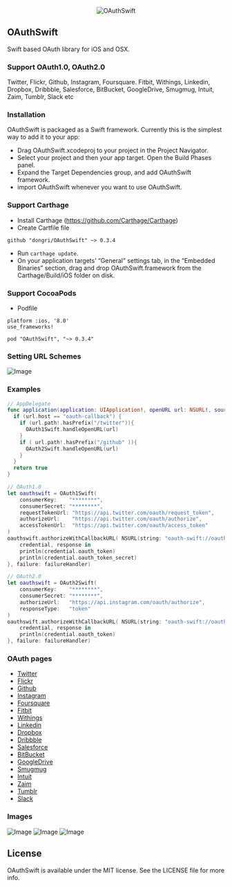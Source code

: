<p align="center">
  <img src="Assets/OAuthSwift-icon.png?raw=true" alt="OAuthSwift"/>
</p>

## OAuthSwift

Swift based OAuth library for iOS and OSX.

### Support OAuth1.0, OAuth2.0

Twitter, Flickr, Github, Instagram, Foursquare. Fitbit, Withings, Linkedin, Dropbox, Dribbble, Salesforce, BitBucket, GoogleDrive, Smugmug, Intuit, Zaim, Tumblr, Slack etc

### Installation

OAuthSwift is packaged as a Swift framework. Currently this is the simplest way to add it to your app:

* Drag OAuthSwift.xcodeproj to your project in the Project Navigator.
* Select your project and then your app target. Open the Build Phases panel.
* Expand the Target Dependencies group, and add OAuthSwift framework.
* import OAuthSwift whenever you want to use OAuthSwift.

### Support Carthage

* Install Carthage (https://github.com/Carthage/Carthage)
* Create Cartfile file
```
github "dongri/OAuthSwift" ~> 0.3.4
```
* Run `carthage update`.
* On your application targets’ “General” settings tab, in the “Embedded Binaries” section, drag and drop OAuthSwift.framework from the Carthage/Build/iOS folder on disk.

### Support CocoaPods

* Podfile
```
platform :ios, '8.0'
use_frameworks!

pod "OAuthSwift", "~> 0.3.4"
```

### Setting URL Schemes

![Image](Assets/URLSchemes.png "Image")

### Examples

```swift
// AppDelegate
func application(application: UIApplication!, openURL url: NSURL!, sourceApplication: String!, annotation: AnyObject!) -> Bool {
  if (url.host == "oauth-callback") {
    if (url.path!.hasPrefix("/twitter")){
      OAuth1Swift.handleOpenURL(url)
    }
    if ( url.path!.hasPrefix("/github" )){
      OAuth2Swift.handleOpenURL(url)
    }
  }
  return true
}

// OAuth1.0
let oauthswift = OAuth1Swift(
    consumerKey:    "********",
    consumerSecret: "********",
    requestTokenUrl: "https://api.twitter.com/oauth/request_token",
    authorizeUrl:    "https://api.twitter.com/oauth/authorize",
    accessTokenUrl:  "https://api.twitter.com/oauth/access_token"
)
oauthswift.authorizeWithCallbackURL( NSURL(string: "oauth-swift://oauth-callback/twitter"), success: {
    credential, response in
    println(credential.oauth_token)
    println(credential.oauth_token_secret)
}, failure: failureHandler)

// OAuth2.0
let oauthswift = OAuth2Swift(
    consumerKey:    "********",
    consumerSecret: "********",
    authorizeUrl:   "https://api.instagram.com/oauth/authorize",
    responseType:   "token"
)
oauthswift.authorizeWithCallbackURL( NSURL(string: "oauth-swift://oauth-callback/instagram"), scope: "likes+comments", state:"INSTAGRAM", success: {
    credential, response in
    println(credential.oauth_token)
}, failure: failureHandler)

```

### OAuth pages

* [Twitter](https://dev.twitter.com/docs/auth/oauth)  
* [Flickr](https://www.flickr.com/services/api/auth.oauth.html)  
* [Github](https://developer.github.com/v3/oauth)  
* [Instagram](http://instagram.com/developer/authentication)  
* [Foursquare](https://developer.foursquare.com/overview/auth)  
* [Fitbit](https://wiki.fitbit.com/display/API/OAuth+Authentication+in+the+Fitbit+API)  
* [Withings](http://oauth.withings.com/api)  
* [Linkedin](https://developer.linkedin.com/documents/authentication)  
* [Dropbox](https://www.dropbox.com/developers/core/docs)  
* [Dribbble](http://developer.dribbble.com/v1/oauth/)
* [Salesforce](https://www.salesforce.com/us/developer/docs/api_rest/)
* [BitBucket](https://confluence.atlassian.com/display/BITBUCKET/OAuth+on+Bitbucket)
* [GoogleDrive](https://developers.google.com/drive/v2/reference/)
* [Smugmug](https://smugmug.atlassian.net/wiki/display/API/OAuth)
* [Intuit](https://developer.intuit.com/docs/0100_accounting/0060_authentication_and_authorization/oauth_management_api)
* [Zaim](https://dev.zaim.net/home/api/authorize)
* [Tumblr](https://www.tumblr.com/docs/en/api/v2#auth)
* [Slack](https://api.slack.com/docs/oauth)

### Images

![Image](Assets/Services.png "Image")
![Image](Assets/TwitterOAuth.png "Image")
![Image](Assets/TwitterOAuthTokens.png "Image")

## License

OAuthSwift is available under the MIT license. See the LICENSE file for more info.
